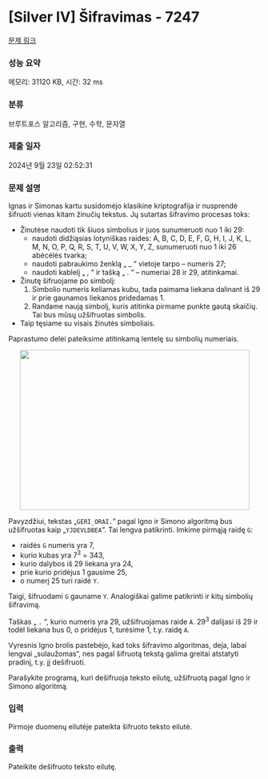 # [Silver IV] Šifravimas - 7247 

[문제 링크](https://www.acmicpc.net/problem/7247) 

### 성능 요약

메모리: 31120 KB, 시간: 32 ms

### 분류

브루트포스 알고리즘, 구현, 수학, 문자열

### 제출 일자

2024년 9월 23일 02:52:31

### 문제 설명

<p>Ignas ir Simonas kartu susidomėjo klasikine kriptografija ir nusprendė šifruoti vienas kitam žinučių tekstus. Jų sutartas šifravimo procesas toks:</p>

<ul>
	<li>Žinutėse naudoti tik šiuos simbolius ir juos sunumeruoti nuo 1 iki 29:
	<ul>
		<li>naudoti didžiąsias lotyniškas raides: A, B, C, D, E, F, G, H, I, J, K, L, M, N, O, P, Q, R, S, T, U, V, W, X, Y, Z, sunumeruoti nuo 1 iki 26 abėcėlės tvarka;</li>
		<li>naudoti pabraukimo ženklą „ _ “ vietoje tarpo – numeris 27;</li>
		<li>naudoti kablelį „ , “ ir tašką „ . “ – numeriai 28 ir 29, atitinkamai.</li>
	</ul>
	</li>
	<li>Žinutę šifruojame po simbolį:
	<ol>
		<li>Simbolio numeris keliamas kubu, tada paimama liekana dalinant iš 29 ir prie gaunamos liekanos pridedamas 1.</li>
		<li>Randame naują simbolį, kuris atitinka pirmame punkte gautą skaičių. Tai bus mūsų užšifruotas simbolis.</li>
	</ol>
	</li>
	<li>Taip tęsiame su visais žinutės simboliais.</li>
</ul>

<p>Paprastumo delei pateiksime atitinkamą lentelę su simbolių numeriais.</p>

<p style="text-align: center;"><img alt="" src="" style="width: 459px; height: 320px;"></p>

<p>Pavyzdžiui, tekstas „<code>GERI_ORAI.</code>“ pagal Igno ir Simono algoritmą bus užšifruotas kaip „<code>YJDEVLDBEA</code>“. Tai lengva patikrinti. Imkime pirmąją raidę <code>G</code>:</p>

<ul>
	<li>raidės <code>G</code> numeris yra 7,</li>
	<li>kurio kubas yra 7<sup>3</sup> = 343,</li>
	<li>kurio dalybos iš 29 liekana yra 24,</li>
	<li>prie kurio pridėjus 1 gausime 25,</li>
	<li>o numerį 25 turi raidė <code>Y</code>.</li>
</ul>

<p>Taigi, šifruodami <code>G</code> gauname <code>Y</code>. Analogiškai galime patikrinti ir kitų simbolių šifravimą.</p>

<p>Taškas „ <code>.</code> “, kurio numeris yra 29, užšifruojamas raide <code>A</code>. 29<sup>3</sup> dalijasi iš 29 ir todėl liekana bus 0, o pridėjus 1, turėsime 1, t.y. raidę <code>A</code>.</p>

<p>Vyresnis Igno brolis pastebėjo, kad toks šifravimo algoritmas, deja, labai lengvai „sulaužomas“, nes pagal šifruotą tekstą galima greitai atstatyti pradinį, t.y. jį dešifruoti.</p>

<p>Parašykite programą, kuri dešifruoja teksto eilutę, užšifruotą pagal Igno ir Simono algoritmą.</p>

### 입력 

 <p>Pirmoje duomenų eilutėje pateikta šifruoto teksto eilutė.</p>

### 출력 

 <p>Pateikite dešifruoto teksto eilutę.<span style="display: none;"> </span></p>

